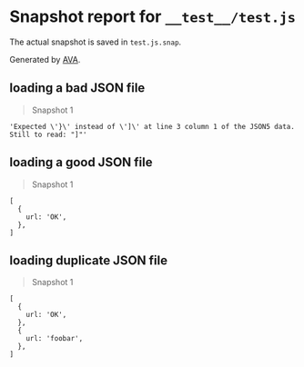 # Snapshot report for `__test__/test.js`

The actual snapshot is saved in `test.js.snap`.

Generated by [AVA](https://ava.li).

## loading a bad JSON file

> Snapshot 1

    'Expected \'}\' instead of \']\' at line 3 column 1 of the JSON5 data. Still to read: "]"'

## loading a good JSON file

> Snapshot 1

    [
      {
        url: 'OK',
      },
    ]

## loading duplicate JSON file

> Snapshot 1

    [
      {
        url: 'OK',
      },
      {
        url: 'foobar',
      },
    ]
